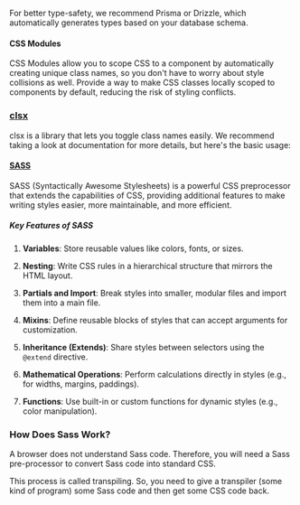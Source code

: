 
For better type-safety, we recommend Prisma or Drizzle, which automatically generates types based on your database schema.

#### CSS Modules
CSS Modules allow you to scope CSS to a component by automatically creating unique class names, so you don't have to worry about style collisions as well.
Provide a way to make CSS classes locally scoped to components by default, reducing the risk of styling conflicts.

### [clsx](https://www.npmjs.com/package/clsx)
clsx is a library that lets you toggle class names easily. We recommend taking a look at documentation for more details, but here's the basic usage:


#### [SASS ](https://www.w3schools.com/sass/sass_intro.asp)
SASS (Syntactically Awesome Stylesheets) is a powerful CSS preprocessor that extends the capabilities of CSS, providing additional features to make writing styles easier, more maintainable, and more efficient.

##### Key Features of SASS

1. **Variables**: Store reusable values like colors, fonts, or sizes.

2. **Nesting**: Write CSS rules in a hierarchical structure that mirrors the HTML layout.

3. **Partials and Import**: Break styles into smaller, modular files and import them into a main file.

4. **Mixins**: Define reusable blocks of styles that can accept arguments for customization.

5. **Inheritance (Extends)**: Share styles between selectors using the `@extend` directive.

6. **Mathematical Operations**: Perform calculations directly in styles (e.g., for widths, margins, paddings).

7. **Functions**: Use built-in or custom functions for dynamic styles (e.g., color manipulation).

### How Does Sass Work?
A browser does not understand Sass code. Therefore, you will need a Sass pre-processor to convert Sass code into standard CSS.

This process is called transpiling. So, you need to give a transpiler (some kind of program) some Sass code and then get some CSS code back.